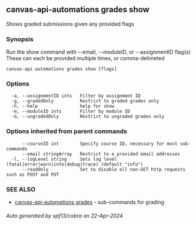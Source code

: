 ## canvas-api-automations grades show

Shows graded submissions given any provided flags

### Synopsis

Run the show command with --email, --moduleID, or --assignmentID flag(s)
These can each be provided multiple times, or comma-delimeted

```
canvas-api-automations grades show [flags]
```

### Options

```
  -a, --assignmentID ints   Filter by assignment ID
  -g, --gradedOnly          Restrict to graded grades only
  -h, --help                help for show
  -m, --moduleID ints       Filter by module ID
  -G, --ungradedOnly        Restrict to ungraded grades only
```

### Options inherited from parent commands

```
      --courseID int        Specify course ID, necessary for most sub-commands
      --email stringArray   Restrict to a provided email addresses
  -l, --logLevel string     Sets log level (fatal|error|warn|info|debug|trace) (default "info")
      --readOnly            Set to disable all non-GET http requests such as POST and PUT
```

### SEE ALSO

* [canvas-api-automations grades](canvas-api-automations_grades.md)	 - sub-commands for grading

###### Auto generated by spf13/cobra on 22-Apr-2024
